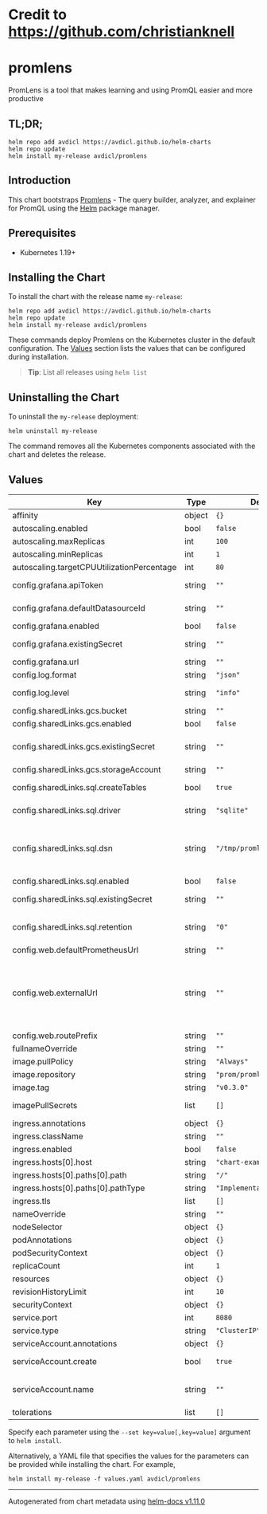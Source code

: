 # Credit to https://github.com/christianknell

# promlens

PromLens is a tool that makes learning and using PromQL easier and more productive

## TL;DR;

```console
helm repo add avdicl https://avdicl.github.io/helm-charts
helm repo update
helm install my-release avdicl/promlens
```

## Introduction

This chart bootstraps [Promlens](https://github.com/prometheus/promlens) - The query builder, analyzer, and explainer for PromQL using the [Helm](https://helm.sh) package manager.

## Prerequisites

- Kubernetes 1.19+

## Installing the Chart

To install the chart with the release name `my-release`:

```console
helm repo add avdicl https://avdicl.github.io/helm-charts
helm repo update
helm install my-release avdicl/promlens
```

These commands deploy Promlens on the Kubernetes cluster in the default configuration. The [Values](#values) section lists the values that can be configured during installation.

> **Tip**: List all releases using `helm list`

## Uninstalling the Chart

To uninstall the `my-release` deployment:

```console
helm uninstall my-release
```

The command removes all the Kubernetes components associated with the chart and deletes the release.

## Values

| Key                                        | Type   | Default                    | Description                                                                                                                                                                                                                                                                                                                                                |
| ------------------------------------------ | ------ | -------------------------- | ---------------------------------------------------------------------------------------------------------------------------------------------------------------------------------------------------------------------------------------------------------------------------------------------------------------------------------------------------------- |
| affinity                                   | object | `{}`                       | Affinity settings for pod assignment                                                                                                                                                                                                                                                                                                                       |
| autoscaling.enabled                        | bool   | `false`                    |                                                                                                                                                                                                                                                                                                                                                            |
| autoscaling.maxReplicas                    | int    | `100`                      |                                                                                                                                                                                                                                                                                                                                                            |
| autoscaling.minReplicas                    | int    | `1`                        |                                                                                                                                                                                                                                                                                                                                                            |
| autoscaling.targetCPUUtilizationPercentage | int    | `80`                       |                                                                                                                                                                                                                                                                                                                                                            |
| config.grafana.apiToken                    | string | `""`                       | The auth token to pass to the Grafana API, see https://grafana.com/docs/grafana/latest/http_api/auth/                                                                                                                                                                                                                                                      |
| config.grafana.defaultDatasourceId         | string | `""`                       | The default Grafana datasource ID to use (overrides Grafana's own default).                                                                                                                                                                                                                                                                                |
| config.grafana.enabled                     | bool   | `false`                    | Enable integration with Grafana                                                                                                                                                                                                                                                                                                                            |
| config.grafana.existingSecret              | string | `""`                       | An existing secret containing the auth token, key needs to be api-token                                                                                                                                                                                                                                                                                    |
| config.grafana.url                         | string | `""`                       | The URL of your Grafana installation                                                                                                                                                                                                                                                                                                                       |
| config.log.format                          | string | `"json"`                   | Output format of log messages. One of: [logfmt, json]                                                                                                                                                                                                                                                                                                      |
| config.log.level                           | string | `"info"`                   | Only log messages with the given severity or above. One of: [debug, info, warn, error]                                                                                                                                                                                                                                                                     |
| config.sharedLinks.gcs.bucket              | string | `""`                       | Name of the GCS bucket for storing shared links                                                                                                                                                                                                                                                                                                            |
| config.sharedLinks.gcs.enabled             | bool   | `false`                    | Enable Link Sharing via Google Storage Bucket                                                                                                                                                                                                                                                                                                              |
| config.sharedLinks.gcs.existingSecret      | string | `""`                       | An existing secret containing the credentials for the storage-account as json, key needs to be gcs-cred.json                                                                                                                                                                                                                                               |
| config.sharedLinks.gcs.storageAccount      | string | `""`                       | Google Cloud Storage Account key                                                                                                                                                                                                                                                                                                                           |
| config.sharedLinks.sql.createTables        | bool   | `true`                     | Whether to automatically create the required tables when using a SQL database for shared links.                                                                                                                                                                                                                                                            |
| config.sharedLinks.sql.driver              | string | `"sqlite"`                 | The SQL driver to use for storing shared links in a SQL database. Supported values: [mysql, sqlite].                                                                                                                                                                                                                                                       |
| config.sharedLinks.sql.dsn                 | string | `"/tmp/promlens-links.db"` | SQL Data Source Name when using a SQL database to shared links (see https://github.com/go-sql-driver/mysql#dsn-data-source-name) for MySQL, https://github.com/glebarez/go-sqlite#example for SQLite)                                                                                                                                                      |
| config.sharedLinks.sql.enabled             | bool   | `false`                    | Enable Link Sharing via SQL database                                                                                                                                                                                                                                                                                                                       |
| config.sharedLinks.sql.existingSecret      | string | `""`                       | An existing secret containing the dsn for the link storage backend, key needs to be dsn                                                                                                                                                                                                                                                                    |
| config.sharedLinks.sql.retention           | string | `"0"`                      | The maximum retention time for shared links when using a SQL database (e.g. '10m', '12h'). Set to 0 for infinite retention.                                                                                                                                                                                                                                |
| config.web.defaultPrometheusUrl            | string | `""`                       | The default Prometheus URL to load PromLens with.                                                                                                                                                                                                                                                                                                          |
| config.web.externalUrl                     | string | `""`                       | The URL under which PromLens is externally reachable (for example, if PromLens is served via a reverse proxy). Used for generating relative and absolute links back to PromLens itself. If the URL has a path portion, it will be used to prefix all HTTP endpoints served by PromLens. If omitted, relevant URL components will be derived automatically. |
| config.web.routePrefix                     | string | `""`                       |                                                                                                                                                                                                                                                                                                                                                            |
| fullnameOverride                           | string | `""`                       | String to fully override `"promlens.fullname"`                                                                                                                                                                                                                                                                                                             |
| image.pullPolicy                           | string | `"Always"`                 | image pull policy                                                                                                                                                                                                                                                                                                                                          |
| image.repository                           | string | `"prom/promlens"`          | image repository                                                                                                                                                                                                                                                                                                                                           |
| image.tag                                  | string | `"v0.3.0"`                 | Overrides the image tag                                                                                                                                                                                                                                                                                                                                    |
| imagePullSecrets                           | list   | `[]`                       | If defined, uses a Secret to pull an image from a private Docker registry or repository.                                                                                                                                                                                                                                                                   |
| ingress.annotations                        | object | `{}`                       | Annotations to add to the ingress                                                                                                                                                                                                                                                                                                                          |
| ingress.className                          | string | `""`                       | Ingress class name                                                                                                                                                                                                                                                                                                                                         |
| ingress.enabled                            | bool   | `false`                    | Enable ingress                                                                                                                                                                                                                                                                                                                                             |
| ingress.hosts[0].host                      | string | `"chart-example.local"`    |                                                                                                                                                                                                                                                                                                                                                            |
| ingress.hosts[0].paths[0].path             | string | `"/"`                      |                                                                                                                                                                                                                                                                                                                                                            |
| ingress.hosts[0].paths[0].pathType         | string | `"ImplementationSpecific"` |                                                                                                                                                                                                                                                                                                                                                            |
| ingress.tls                                | list   | `[]`                       |                                                                                                                                                                                                                                                                                                                                                            |
| nameOverride                               | string | `""`                       | Provide a name in place of `promlens`                                                                                                                                                                                                                                                                                                                      |
| nodeSelector                               | object | `{}`                       | Node labels for pod assignment                                                                                                                                                                                                                                                                                                                             |
| podAnnotations                             | object | `{}`                       | Annotations to be added to exporter pods                                                                                                                                                                                                                                                                                                                   |
| podSecurityContext                         | object | `{}`                       | Pod-level security context                                                                                                                                                                                                                                                                                                                                 |
| replicaCount                               | int    | `1`                        | Number of replicas                                                                                                                                                                                                                                                                                                                                         |
| resources                                  | object | `{}`                       | Resource limits and requests for the pods.                                                                                                                                                                                                                                                                                                                 |
| revisionHistoryLimit                       | int    | `10`                       | The number of old ReplicaSets to retain                                                                                                                                                                                                                                                                                                                    |
| securityContext                            | object | `{}`                       | container-level security context                                                                                                                                                                                                                                                                                                                           |
| service.port                               | int    | `8080`                     | Kubernetes port where service is exposed                                                                                                                                                                                                                                                                                                                   |
| service.type                               | string | `"ClusterIP"`              | Kubernetes service type                                                                                                                                                                                                                                                                                                                                    |
| serviceAccount.annotations                 | object | `{}`                       | Annotations to add to the service account                                                                                                                                                                                                                                                                                                                  |
| serviceAccount.create                      | bool   | `true`                     | Specifies whether a service account should be created                                                                                                                                                                                                                                                                                                      |
| serviceAccount.name                        | string | `""`                       | The name of the service account to use. If not set and create is true, a name is generated using the fullname template                                                                                                                                                                                                                                     |
| tolerations                                | list   | `[]`                       | Toleration labels for pod assignment                                                                                                                                                                                                                                                                                                                       |

Specify each parameter using the `--set key=value[,key=value]` argument to `helm install`.

Alternatively, a YAML file that specifies the values for the parameters can be provided while installing the chart. For example,

```console
helm install my-release -f values.yaml avdicl/promlens
```

---

Autogenerated from chart metadata using [helm-docs v1.11.0](https://github.com/norwoodj/helm-docs/releases/v1.11.0)
